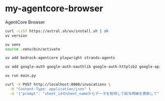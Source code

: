 # my-agentcore-browser
AgentCore Browser

```bash
curl -LsSf https://astral.sh/uv/install.sh | sh
uv version

uv venv
source .venv/bin/activate

uv add bedrock-agentcore playwright strands-agents

uv add google-auth google-auth-oauthlib google-auth-httplib2 google-api-python-client
```

```bash
uv run main.py 
```

```bash
curl -X POST http://localhost:8080/invocations \
  -H "Content-Type: application/json" \
  -d '{"prompt": "sheet_idのsheet_nameからデータを取得して給与明細を更新して"}'
```

